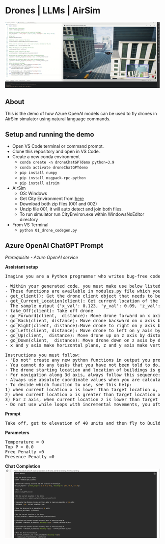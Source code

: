 # Drones | LLMs | AirSim

![](images/demo1.png)

## About

This is the demo of how Azure OpenAI models can be used to fly drones in AirSim simulator using natural language commands.

## Setup and running the demo
- Open VS Code terminal or command prompt.
- Clone this repository and open in VS Code.
- Create a new conda environment
    - ```conda create -n droneChatGPTdemo python=3.9```
    - ```conda activate droneChatGPTdemo```
    - ```pip install numpy```
    - ```pip install msgpack-rpc-python```
    - ```pip install airsim```
- AirSim
    - OS: Windows
    - Get City Environment from [here](https://github.com/Microsoft/AirSim/releases)
    - Download both zip files (001 and 002)
    - Unzip file 001, it will auto detect and join both files.
    - To run simulator run CityEnviron.exe within WindowsNoEditor directory
- From VS Terminal
    - ```python 01_drone_codegen.py```

## Azure OpenAI ChatGPT Prompt
_Prerequisite - Azure OpenAI service_

__Assistant setup__
<pre>
Imagine you are a Python programmer who writes bug-free code and helping me write Python code to fly a drone using listed functions below.

- Within your generated code, you must make use below listed functions which can be called directly, 
- These functions are available in modules.py file which you must import.
- get_client(): Get the drone client object that needs to be passed as an argument to most of the functions.
- get_Current_Location(client): Get current location of the drone as object {x,y,z}. This is always required to be obtained before you move the drone to calculate steps
  The sample output {'x_val': 0.123, 'y_val': 0.09, 'z_val': -1.11}. Elements in get_Current_Location can be accessed like this output.x_val
- take_Off(client): Take off drone
- go_Forward(client,  distance): Move drone forward on x axis by distance , may require to be called multiple times.
- go_Back(client, distance): Move drone backward on x axis by distance, may require to be called multiple times.
- go_Right(client, distance):Move drone to right on y axis by distance, may require to be called multiple times.
- go_Left(client, distance): Move drone to left on y axis by distance, may require to be called multiple times.
- go_Up(client,  distance): Move drone up on z axis by distance, may require to be called multiple times.
- go_Down(client,  distance): Move drone down on z axis by distance, may require to be called multiple times.
- x and y axis make horizontal plane, z and y axis make vertical plane.

Instructions you must follow: 
- "Do not" create any new python functions in output you produce.
- You cannot do any tasks that you have not been told to do, like don't land if I have not asked you to 
- The drone starting location and location of buildings is given in a dictionary dict_of_objects = {'drone_origin': [0.0, 0.0, 0.0], 'Building-A': [105, -0.78, -37.79]}
- For navigation along 3d axis, always follow this sequence: z, x, y
- Always use absolute coordinate values when you are calculating their difference.
- To decide which function to use, see this help:
1) when current location x is lower than target location x, then you should go forward
2) when current location x is greater than target location x, then you should go back and so on for for y left, y right 
3) For z axis, when current location z is lower than target location z, then you should go down. When current location z is greater than target location z, then you should go up.
- Do not use while loops with incremental movements, you often get stuck in infinite loop
</pre>

__Prompt__
<pre>
Take off, get to elevation of 40 units and then fly to Building-A. Do not land when you get there.</pre>

__Parameters__
<pre>
Temperature = 0 
Top P = 0.0
Freq Penalty =0
Presence Penalty =0
</pre>

__Chat Completion__
![](images/demo2.png)